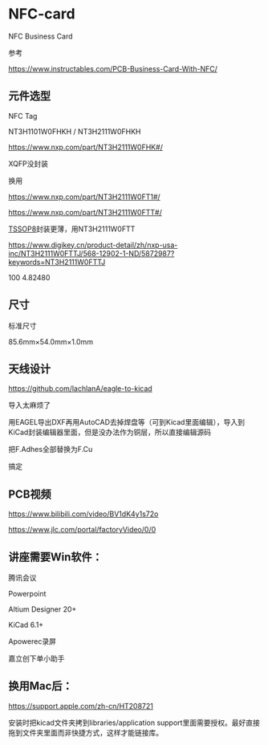 # NFC-card
NFC Business Card

参考

https://www.instructables.com/PCB-Business-Card-With-NFC/

## 元件选型

NFC Tag

NT3H1101W0FHKH / NT3H2111W0FHKH

https://www.nxp.com/part/NT3H2111W0FHK#/

XQFP没封装

换用

https://www.nxp.com/part/NT3H2111W0FT1#/

https://www.nxp.com/part/NT3H2111W0FTT#/



[TSSOP8](https://www.nxp.com/packages/SOT505-1)封装更薄，用NT3H2111W0FTT

https://www.digikey.cn/product-detail/zh/nxp-usa-inc/NT3H2111W0FTTJ/568-12902-1-ND/5872987?keywords=NT3H2111W0FTTJ

100	4.82480



## 尺寸

标准尺寸

85.6mm×54.0mm×1.0mm



## 天线设计

https://github.com/lachlanA/eagle-to-kicad

导入太麻烦了

用EAGEL导出DXF再用AutoCAD去掉焊盘等（可到Kicad里面编辑），导入到KiCad封装编辑器里面，但是没办法作为铜层，所以直接编辑源码

把F.Adhes全部替换为F.Cu

搞定



## PCB视频

https://www.bilibili.com/video/BV1dK4y1s72o

https://www.jlc.com/portal/factoryVideo/0/0



## 讲座需要Win软件：

腾讯会议

Powerpoint

Altium Designer 20+

KiCad 6.1+

Apowerec录屏

嘉立创下单小助手



## 换用Mac后：

https://support.apple.com/zh-cn/HT208721

安装时把kicad文件夹拷到libraries/application support里面需要授权。最好直接拖到文件夹里面而非快捷方式，这样才能链接库。

